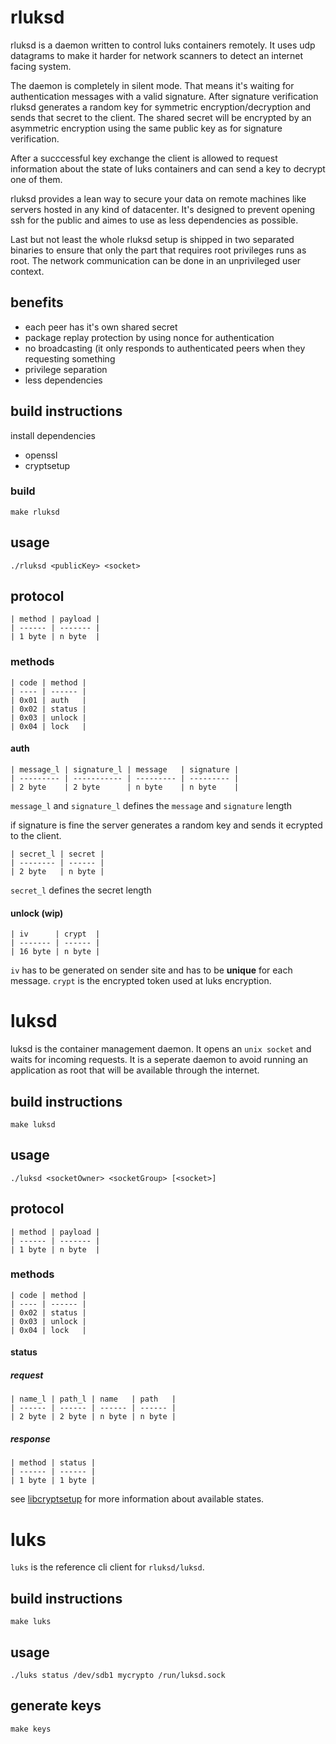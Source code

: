 # rluksd

rluksd is a daemon written to control luks containers remotely.
It uses udp datagrams to make it harder for network scanners to detect an internet
facing system.

The daemon is completely in silent mode. That means it's waiting for authentication
messages with a valid signature. After signature verification rluksd generates a
random key for symmetric encryption/decryption and sends that secret to the client.
The shared secret will be encrypted by an asymmetric encryption using the same public key
as for signature verification.

After a succcessful key exchange the client is allowed to request information about the state
of luks containers and can send a key to decrypt one of them.

rluksd provides a lean way to secure your data on remote machines like servers hosted in any kind
of datacenter. It's designed to prevent opening ssh for the public and aimes to use as less
dependencies as possible.

Last but not least the whole rluksd setup is shipped in two separated binaries to ensure
that only the part that requires root privileges runs as root. The network communication
can be done in an unprivileged user context.

## benefits

* each peer has it's own shared secret
* package replay protection by using nonce for authentication
* no broadcasting (it only responds to authenticated peers when they requesting something
* privilege separation
* less dependencies

## build instructions

install dependencies

* openssl
* cryptsetup

### build

    make rluksd

## usage

    ./rluksd <publicKey> <socket>

## protocol

    | method | payload |
    | ------ | ------- |
    | 1 byte | n byte  |

### methods

    | code | method |
    | ---- | ------ |
    | 0x01 | auth   |
    | 0x02 | status |
    | 0x03 | unlock |
    | 0x04 | lock   |

#### auth

    | message_l | signature_l | message   | signature |
    | --------- | ----------- | --------- | --------- |
    | 2 byte    | 2 byte      | n byte    | n byte    |

`message_l` and `signature_l` defines the `message` and `signature` length

if signature is fine the server generates a random key and sends it ecrypted to the client.

    | secret_l | secret |
    | -------- | ------ |
    | 2 byte   | n byte |

`secret_l` defines the secret length

#### unlock (wip)

    | iv      | crypt  |
    | ------- | ------ |
    | 16 byte | n byte |

`iv` has to be generated on sender site and has to be **unique** for each message.
`crypt` is the encrypted token used at luks encryption.

# luksd

luksd is the container management daemon. It opens an `unix socket` and waits for incoming requests.
It is a seperate daemon to avoid running an application as root that will be available through the
internet.

## build instructions

    make luksd

## usage

    ./luksd <socketOwner> <socketGroup> [<socket>]

## protocol

    | method | payload |
    | ------ | ------- |
    | 1 byte | n byte  |

### methods

    | code | method |
    | ---- | ------ |
    | 0x02 | status |
    | 0x03 | unlock |
    | 0x04 | lock   |

#### status

##### request

    | name_l | path_l | name   | path   |
    | ------ | ------ | ------ | ------ |
    | 2 byte | 2 byte | n byte | n byte |

##### response

    | method | status |
    | ------ | ------ |
    | 1 byte | 1 byte |

see [libcryptsetup](https://gitlab.com/cryptsetup/cryptsetup/wikis/API/group__crypt-devstat.html#ga94309106213ec66fb196a32d73eefb5b)
for more information about available states.

# luks

`luks` is the reference cli client for `rluksd/luksd`.

## build instructions

    make luks

## usage

    ./luks status /dev/sdb1 mycrypto /run/luksd.sock

## generate keys

    make keys
